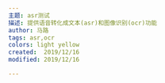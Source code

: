 ```yaml
---
主题: asr测试
描述: 提供语音转化成文本(asr)和图像识别(ocr)功能
author: 马路
tags: asr,ocr
colors: light yellow
created:  2019/12/16
modified: 2019/12/16

---
```

